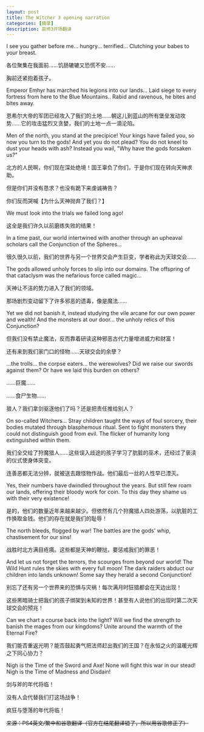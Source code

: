 ```yaml
---
layout: post
title: The Witcher 3 opening narration
categories: [摘录]
description: 巫师3开场翻译
---
```


<!--more-->

I see you gather before me... hungry... terrified... Clutching your babes to your breast.

各位聚集在我面前……饥肠辘辘又恐慌不安……

胸前还紧抱着孩子。

Emperor Emhyr has marched his legions into our lands... Laid siege to every fortress from here to the Blue Mountains.. Rabid and ravenous, he bites and bites away.

恩希尔大帝的军团已经攻入了我们的土地……朝这儿到蓝山的所有堡垒发动攻势……它的攻击猛烈又贪婪，我们的土地一点一滴沦陷。

Men of the north, you stand at the precipice! Your kings have failed you, so now you turn to the gods! And yet you do not plead? You do not kneel to dust your heads with ash? Instead you wail, "Why have the gods forsaken us?"

北方的人民啊，你们现在深处绝境！国王辜负了你们，于是你们现在转向天神求助。

但是你们并没有恳求？也没有跪下来虔诚祷告？

你们反而哭喊【为什么天神抛弃了我们？】

We must look into the trials we failed long ago!

这全是我们许久以前磨练失败的结果！

In a time past, our world intertwined with another through an upheaval scholars call the Conjunction of the Spheres...

很久很久以前，我们的世界与另一个世界交会产生巨变，学者称此为天球交会……

The gods allowed unholy forces to slip into our domains. The offspring of that cataclysm was the nefarious force called magic...

天神让不洁的势力进入了我们的领域。

那场剧烈变动留下了许多邪恶的遗毒，像是魔法……

Yet we did not banish it, instead studying the vile arcane for our own power and wealth! And the monsters at our door... the unholy relics of this Conjunction?

但我们没有禁止魔法，反而靠着研读这种邪恶古代力量增进威力和财富！

还有来到我们家门口的怪物……天球交会的余孽？

...the trolls... the corpse eaters... the werewolves? Did we raise our swords against them? Or have we laid this burden on others?

……巨魔……

……食尸生物……

狼人？我们拿剑驱逐他们了吗？还是把责任推给别人？

On so-called Witchers... Stray children taught the ways of foul sorcery, their bodies mutated through blasphemous ritual. Sent to fight monsters they could not distinguish good from evil. The flicker of humanity long extinguished within them.

我们全交给了狩魔猎人……这些误入歧途的孩子学习了肮脏的巫术，还经过了亵渎的仪式使身体突变。

连善恶都无法分辨，就被送去跟怪物作战。他们最后一丝的人性早已湮灭。

Yes, their numbers have dwindled throughout the years. But still few roam our lands, offering their bloody work for coin. To this day they shame us with their very existence!

是的，他们的数量近年来越来越少。但依然有几个狩魔猎人四处游荡，以肮脏的工作换取金钱。他们的存在就是我们的耻辱！

The north bleeds, flogged by war! The battles are the gods' whip, chastisement for our sins!

战胜时北方满目疮痍。这些都是天神的鞭挞，要惩戒我们的罪恶！

And let us not forget the terrors, the scourges from beyond our world! The Wild Hunt rules the skies with every full moon! The dark raiders abduct our children into lands unknown! Some say they herald a second Conjunction!

别忘了还有另一个世界来的恐惧与灾祸！每次满月时狂猎都会在天边出现！

这些黑暗骑士把我们的孩子绑架到未知的世界！甚至有人说他们的出现时第二次天球交会的预兆！

Can we chart a course back into the light? Will we find the strength to banish the mages from our kingdoms? Unite around the warmth of the Eternal Fire?

我们能否重返光明？能否鼓起勇气把法师赶出我们的王国？在永恒之火的温暖光辉之下同心协力？

Nigh is the Time of the Sword and Axe! None will fight this war in our stead! Nigh is the Time of Madness and Disdain!

剑与斧的年代将临！

没有人会代替我们打这场战争！

疯狂与堕落的年代将临！



<del>来源：PS4英文/繁中和谷歌翻译（官方在结尾翻译错了，所以用谷歌修正了）</del>
